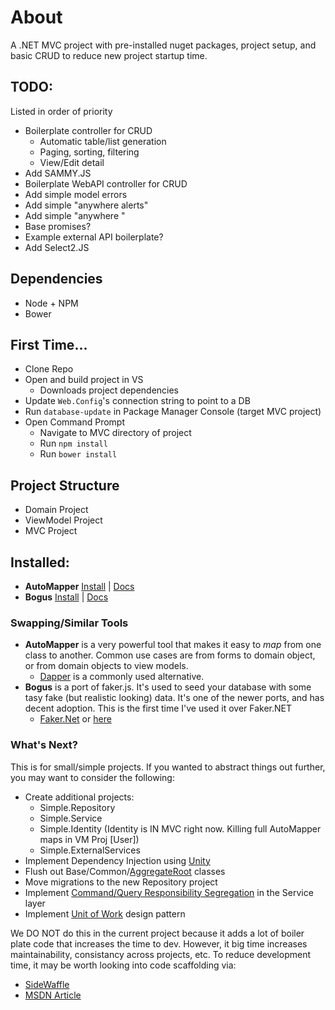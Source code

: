 # About

A .NET MVC project with pre-installed nuget packages, project setup, and basic CRUD to reduce new project startup time.

## TODO:

Listed in order of priority

- Boilerplate controller for CRUD
	- Automatic table/list generation
	- Paging, sorting, filtering
	- View/Edit detail
- Add SAMMY.JS
- Boilerplate WebAPI controller for CRUD
- Add simple model errors
- Add simple "anywhere alerts"
- Add simple "anywhere "
- Base promises?
- Example external API boilerplate?
- Add Select2.JS

## Dependencies

- Node + NPM
- Bower


## First Time...

- Clone Repo
- Open and build project in VS
	- Downloads project dependencies
- Update `Web.Config`'s connection string to point to a DB
- Run `database-update` in Package Manager Console (target MVC project)
- Open Command Prompt
	- Navigate to MVC directory of project
	- Run `npm install`
	- Run `bower install`


## Project Structure

- Domain Project
- ViewModel Project
- MVC Project


## Installed:

- **AutoMapper** [Install](https://www.nuget.org/packages/AutoMapper/) | [Docs](https://github.com/AutoMapper/AutoMapper/wiki/Getting-started)
- **Bogus** [Install](https://www.nuget.org/packages/Bogus/) | [Docs](https://github.com/bchavez/Bogus)


### Swapping/Similar Tools

- **AutoMapper** is a very powerful tool that makes it easy to _map_ from one class to another. Common use cases are from forms to domain object, or from domain objects to view models.
	- [Dapper](https://github.com/StackExchange/dapper-dot-net) is a commonly used alternative.
- **Bogus** is a port of faker.js. It's used to seed your database with some tasy fake (but realistic looking) data. It's one of the newer ports, and has decent adoption. This is the first time I've used it over Faker.NET
	- [Faker.Net](https://www.nuget.org/packages/Faker.Net/) or [here](https://github.com/slashdotdash/faker-cs)


### What's Next?

This is for small/simple projects. If you wanted to abstract things out further, you may want to consider the following:

- Create additional projects:
	- Simple.Repository
	- Simple.Service
	- Simple.Identity (Identity is IN MVC right now. Killing full AutoMapper maps in VM Proj [User])
	- Simple.ExternalServices
- Implement Dependency Injection using [Unity](https://github.com/unitycontainer/unity/tree/master/quickstarts)
- Flush out Base/Common/[AggregateRoot](http://martinfowler.com/bliki/DDD_Aggregate.html) classes
- Move migrations to the new Repository project
- Implement [Command/Query Responsibility Segregation](http://martinfowler.com/bliki/CQRS.html) in the Service layer
- Implement [Unit of Work](http://www.codeproject.com/Articles/581487/Unit-of-Work-Design-Pattern) design pattern

We DO NOT do this in the current project because it adds a lot of boiler plate code that increases the time to dev. However, it big time increases maintainability, consistancy across projects, etc. To reduce development time, it may be worth looking into code scaffolding via:

- [SideWaffle](http://sidewaffle.com/)
- [MSDN Article](http://blogs.msdn.com/b/webdev/archive/2014/04/03/creating-a-custom-scaffolder-for-visual-studio.aspx)

